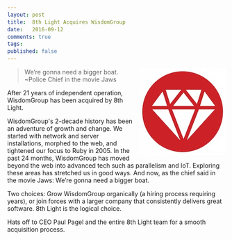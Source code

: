 ```yaml
---
layout: post
title:  8th Light Acquires WisdomGroup
date:   2016-09-12
comments: true
tags: 
published: false
---
```

<img src="/images/RubyConfKenya_200x200.jpg" width="200" align="right" style="margin-left:10px;" alt="RubyConf Kenya 2016" title="RubyConf Kenya 2016">

>We’re gonna need a bigger boat.<br/>~Police Chief in the movie Jaws

After 21 years of independent operation, WisdomGroup has been acquired by 8th Light.

WisdomGroup's 2-decade history has been an adventure of growth and change. We started with network and server installations, morphed to the web, and tightened our focus to Ruby in 2005. In the past 24 months, WisdomGroup has moved beyond the web into advanced tech such as parallelism and IoT. Exploring these areas has stretched us in good ways. And now, as the chief said in the movie Jaws: We’re gonna need a bigger boat.

Two choices: Grow WisdomGroup organically (a hiring process requiring years), or join forces with a larger company that consistently delivers great software. 8th Light is the logical choice.

Hats off to CEO Paul Pagel and the entire 8th Light team for a smooth acquisition process.
